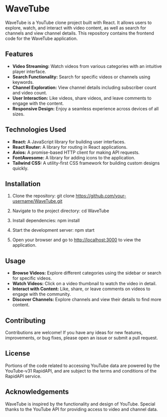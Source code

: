 # WaveTube

WaveTube is a YouTube clone project built with React. It allows users to explore, watch, and interact with video content, as well as search for channels and view channel details. This repository contains the frontend code for the WaveTube application.

## Features

- **Video Streaming:** Watch videos from various categories with an intuitive player interface.
- **Search Functionality:** Search for specific videos or channels using keywords.
- **Channel Exploration:** View channel details including subscriber count and video count.
- **User Interaction:** Like videos, share videos, and leave comments to engage with the content.
- **Responsive Design:** Enjoy a seamless experience across devices of all sizes.

## Technologies Used

- **React:** A JavaScript library for building user interfaces.
- **React Router:** A library for routing in React applications.
- **Axios:** A promise-based HTTP client for making API requests.
- **FontAwesome:** A library for adding icons to the application.
- **Tailwind CSS:** A utility-first CSS framework for building custom designs quickly.

## Installation

1. Clone the repository:
git clone https://github.com/your-username/WaveTube.git

2. Navigate to the project directory:
cd WaveTube


3. Install dependencies:
npm install


4. Start the development server:
npm start


5. Open your browser and go to [http://localhost:3000](http://localhost:3000) to view the application.

## Usage

- **Browse Videos:** Explore different categories using the sidebar or search for specific videos.
- **Watch Videos:** Click on a video thumbnail to watch the video in detail.
- **Interact with Content:** Like, share, or leave comments on videos to engage with the community.
- **Discover Channels:** Explore channels and view their details to find more content.

## Contributing

Contributions are welcome! If you have any ideas for new features, improvements, or bug fixes, please open an issue or submit a pull request.

## License

Portions of the code related to accessing YouTube data are powered by the YouTube-v31 RapidAPI, and are subject to the terms and conditions of the RapidAPI service.

## Acknowledgements

WaveTube is inspired by the functionality and design of YouTube. Special thanks to the YouTube API for providing access to video and channel data.
